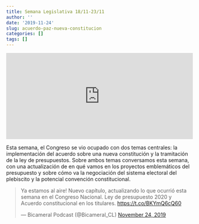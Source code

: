 ```yaml
---
title: Semana Legislativa 18/11-23/11
author: ''
date: '2019-11-24'
slug: acuerdo-paz-nueva-constitucion
categories: []
tags: []
---
```


<iframe src="https://open.spotify.com/embed-podcast/episode/1K54HA0hoshdhNREjXJ5dz" width="100%" height="232" frameborder="0" allowtransparency="true" allow="encrypted-media"></iframe>

Esta semana, el Congreso se vio ocupado con dos temas centrales: la implementación del acuerdo sobre una nueva constitución y la tramitación de la ley de presupuestos. Sobre ambos temas conversamos esta semana, con una actualización de en qué vamos en los proyectos emblemáticos del presupuesto y sobre cómo va la negociación del sistema electoral del plebiscito y la potencial convención constitucional.

<blockquote class="twitter-tweet"><p lang="es" dir="ltr">Ya estamos al aire! Nuevo capítulo, actualizando lo que ocurrió esta semana en el Congreso Nacional. Ley de presupuesto 2020 y Acuerdo constitucional en los titulares. <a href="https://t.co/BKYmQ6cQ60">https://t.co/BKYmQ6cQ60</a></p>&mdash; Bicameral Podcast (@Bicameral_CL) <a href="https://twitter.com/Bicameral_CL/status/1198727586656014341?ref_src=twsrc%5Etfw">November 24, 2019</a></blockquote> <script async src="https://platform.twitter.com/widgets.js" charset="utf-8"></script>

